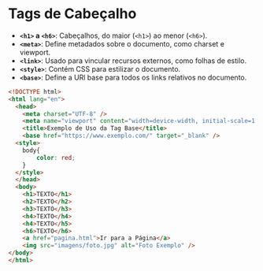 # Tags de Cabeçalho

- **`<h1>` a `<h6>`**: Cabeçalhos, do maior (`<h1>`) ao menor (`<h6>`).
- **`<meta>`**: Define metadados sobre o documento, como charset e viewport.
- **`<link>`**: Usado para vincular recursos externos, como folhas de estilo.
- **`<style>`**: Contém CSS para estilizar o documento.
- **`<base>`**: Define a URl base para todos os links relativos no documento.

```html
<!DOCTYPE html>
<html lang="en">
  <head>
    <meta charset="UTF-8" />
    <meta name="viewport" content="width=device-width, initial-scale=1.0" />
    <title>Exemplo de Uso da Tag Base</title>
    <base href="https://www.exemplo.com/" target="_blank" />
  <style>
    body{
        color: red;
    }
  </style>
  </head>
  <body>
    <h1>TEXTO</h1>
    <h2>TEXTO</h2>
    <h3>TEXTO</h3>
    <h4>TEXTO</h4>
    <h4>TEXTO</h5>
    <h6>TEXTO</h6>
    <a href="pagina.html">Ir para a Página</a>
    <img src="imagens/foto.jpg" alt="Foto Exemplo" />
</body>
</html>
```
